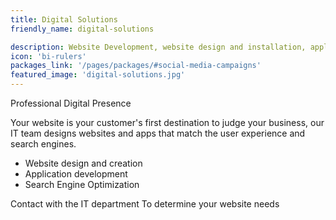 ```yaml
---
title: Digital Solutions
friendly_name: digital-solutions

description: Website Development, website design and installation, application developing, SEO.
icon: 'bi-rulers'
packages_link: '/pages/packages/#social-media-campaigns'
featured_image: 'digital-solutions.jpg'
---
```

Professional Digital Presence 

Your website is your customer's first destination to judge your business, our IT team designs websites and apps that match the user experience and search engines.

- Website design and creation
- Application development
- Search Engine Optimization

Contact with the IT department
To determine your website needs
